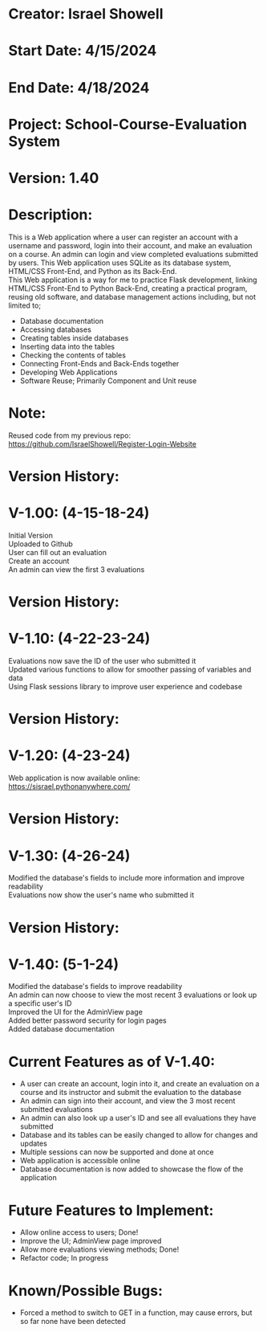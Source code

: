 # Creator: Israel Showell
# Start Date: 4/15/2024
# End Date: 4/18/2024
# Project: School-Course-Evaluation System
# Version: 1.40

# Description:
This is a Web application where a user can register an account with a username and password, login into their account, and make an evaluation on a course.
An admin can login and view completed evaluations submitted by users.
This Web application uses SQLite as its database system, HTML/CSS Front-End, and Python as its Back-End. <br>
This Web application is a way for me to practice Flask development, linking HTML/CSS Front-End to Python Back-End, creating a practical program,
reusing old software, and database management actions including, but not limited to; 

- Database documentation
- Accessing databases 
- Creating tables inside databases 
- Inserting data into the tables 
- Checking the contents of tables
- Connecting Front-Ends and Back-Ends together
- Developing Web Applications
- Software Reuse; Primarily Component and Unit reuse

# Note:
Reused code from my previous repo: <br>
https://github.com/IsraelShowell/Register-Login-Website

# Version History:
# V-1.00: (4-15-18-24)
Initial Version <br>
Uploaded to Github <br>
User can fill out an evaluation <br>
Create an account <br>
An admin can view the first 3 evaluations 

# Version History:
# V-1.10: (4-22-23-24)
Evaluations now save the ID of the user who submitted it <br>
Updated various functions to allow for smoother passing of variables and data <br>
Using Flask sessions library to improve user experience and codebase

# Version History:
# V-1.20: (4-23-24)
Web application is now available online: <br>
https://sisrael.pythonanywhere.com/

# Version History:
# V-1.30: (4-26-24)
Modified the database's fields to include more information and improve readability <br>
Evaluations now show the user's name who submitted it

# Version History:
# V-1.40: (5-1-24)
Modified the database's fields to improve readability <br>
An admin can now choose to view the most recent 3 evaluations or look up a specific user's ID <br>
Improved the UI for the AdminView page <br>
Added better password security for login pages <br>
Added database documentation
 

# Current Features as of V-1.40:
- A user can create an account, login into it, and create an evaluation on a course and its instructor and submit the evaluation to the database
- An admin can sign into their account, and view the 3 most recent submitted evaluations
- An admin can also look up a user's ID and see all evaluations they have submitted
- Database and its tables can be easily changed to allow for changes and updates
- Multiple sessions can now be supported and done at once
- Web application is accessible online
- Database documentation is now added to showcase the flow of the application

# Future Features to Implement:
- Allow online access to users; Done!
- Improve the UI; AdminView page improved
- Allow more evaluations viewing methods; Done!
- Refactor code; In progress

# Known/Possible Bugs:
- Forced a method to switch to GET in a function, may cause errors, but so far none have been detected
